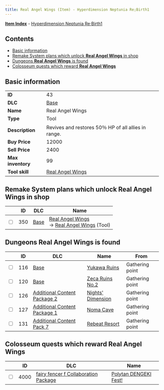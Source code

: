 ```yaml
---
title: Real Angel Wings (Item) - Hyperdimension Neptunia Re;Birth1
---
```


[**Item Index**](/neptunia/rb1/item/index.html) - [Hyperdimension Neptunia Re;Birth1](/neptunia/rb1)

## Contents

- [Basic information](#basic-information)
- [Remake System plans which unlock **Real Angel Wings** in shop](#remake-system-plans-which-unlock-real-angel-wings-in-shop)
- [Dungeons **Real Angel Wings** is found](#dungeons-real-angel-wings-is-found)
- [Colosseum quests which reward **Real Angel Wings**](#colosseum-quests-which-reward-real-angel-wings)

## Basic information

|   |   |
| -- | -- |
| **ID** | 43 |
| **DLC** | [Base](/neptunia/rb1/dlc/1-base.html) |
| **Name** | Real Angel Wings |
| **Type** | Tool |
| **Description** | Revives and restores 50％ HP of all allies in range. |
| **Buy Price** | 12000 |
| **Sell Price** | 2400 |
| **Max inventory** | 99 |
| **Tool skill** | [Real Angel Wings](/neptunia/rb1/skill/1-10043-real-angel-wings.html) |


## Remake System plans which unlock **Real Angel Wings** in shop

|    | ID | DLC | Name |
| -- | -- | --- | ---- |
| <input type="checkbox" id="rb1-remake-1-350" class="trackbox" /> | 350 | [Base](/neptunia/rb1/dlc/1-base.html) | [Real Angel Wings](/neptunia/rb1/remake/1-350-real-angel-wings.html)<br /> → [Real Angel Wings](/neptunia/rb1/item/1-43-real-angel-wings.html) (Tool) |


## Dungeons **Real Angel Wings** is found

|    | ID | DLC | Name | From |
| -- | -- | --- | ---- | ---- |
| <input type="checkbox" id="rb1-dungeon-1-116" class="trackbox" /> | 116 | [Base](/neptunia/rb1/dlc/1-base.html) | [Yukawa Ruins](/neptunia/rb1/dungeon/1-116-yukawa-ruins.html) | Gathering point |
| <input type="checkbox" id="rb1-dungeon-1-120" class="trackbox" /> | 120 | [Base](/neptunia/rb1/dlc/1-base.html) | [Zeca Ruins No.2](/neptunia/rb1/dungeon/1-120-zeca-ruins-no-2.html) | Gathering point |
| <input type="checkbox" id="rb1-dungeon-11-126" class="trackbox" /> | 126 | [Additional Content Package 2](/neptunia/rb1/dlc/11-pack2.html) | [Nights' Dimension](/neptunia/rb1/dungeon/11-126-nights-dimension.html) | Gathering point |
| <input type="checkbox" id="rb1-dungeon-10-127" class="trackbox" /> | 127 | [Additional Content Package 1](/neptunia/rb1/dlc/10-pack1.html) | [Noma Cave](/neptunia/rb1/dungeon/10-127-noma-cave.html) | Gathering point |
| <input type="checkbox" id="rb1-dungeon-16-131" class="trackbox" /> | 131 | [Additional Content Pack 7](/neptunia/rb1/dlc/16-pack7.html) | [Rebeat Resort](/neptunia/rb1/dungeon/16-131-rebeat-resort.html) | Gathering point |


## Colosseum quests which reward **Real Angel Wings**

|    | ID | DLC | Name |
| -- | -- | --- | ---- |
| <input type="checkbox" id="rb1-colosseum-6-4000" class="trackbox" /> | 4000 | [fairy fencer f Collaboration Package](/neptunia/rb1/dlc/6-fairy-fencer-f.html) | [Polytan DENGEKI Fest!](/neptunia/rb1/colosseum/6-4000-polytan-dengeki-fest.html) |
